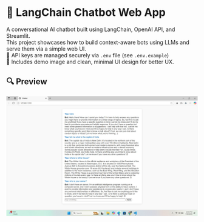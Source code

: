 # 💬 LangChain Chatbot Web App

A conversational AI chatbot built using LangChain, OpenAI API, and Streamlit.  
This project showcases how to build context-aware bots using LLMs and serve them via a simple web UI.  
🔐 API keys are managed securely via `.env` file (see `.env.example`)  
📸 Includes demo image and clean, minimal UI design for better UX.

## 🔍 Preview

![Chatbot Screenshot](chatbot.jpg)

